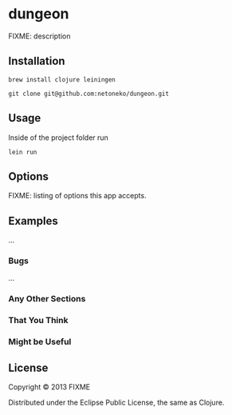 # dungeon

FIXME: description

## Installation

`brew install clojure leiningen`

`git clone git@github.com:netoneko/dungeon.git`

## Usage

Inside of the project folder run

`lein run`

## Options

FIXME: listing of options this app accepts.

## Examples

...

### Bugs

...

### Any Other Sections
### That You Think
### Might be Useful

## License

Copyright © 2013 FIXME

Distributed under the Eclipse Public License, the same as Clojure.
